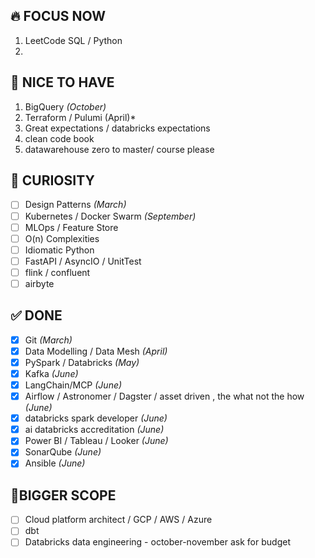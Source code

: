 ## 🔥 FOCUS NOW
1. LeetCode SQL / Python 
2. 
 
## 🌟 NICE TO HAVE
1. BigQuery *(October)*  
2. Terraform / Pulumi (April)*  
3. Great expectations / databricks expectations
4. clean code book
5. datawarehouse zero to master/ course please 

## 🧠 CURIOSITY
- [ ] Design Patterns *(March)*  
- [ ] Kubernetes / Docker Swarm *(September)*  
- [ ] MLOps / Feature Store  
- [ ] O(n) Complexities
- [ ] Idiomatic Python  
- [ ] FastAPI / AsyncIO / UnitTest
- [ ] flink / confluent
- [ ] airbyte

## ✅ DONE
- [x] Git *(March)*     
- [x] Data Modelling / Data Mesh *(April)*
- [x] PySpark / Databricks *(May)*
- [x] Kafka *(June)*
- [x] LangChain/MCP *(June)*
- [x] Airflow / Astronomer / Dagster / asset driven , the what not the how *(June)*
- [x] databricks spark developer *(June)*
- [x] ai databricks accreditation *(June)*
- [x] Power BI / Tableau / Looker *(June)*
- [x] SonarQube *(June)*
- [x] Ansible *(June)*

## 📌BIGGER SCOPE 
- [ ] Cloud platform architect /  GCP / AWS / Azure
- [ ] dbt
- [ ] Databricks data engineering - october-november ask for budget

